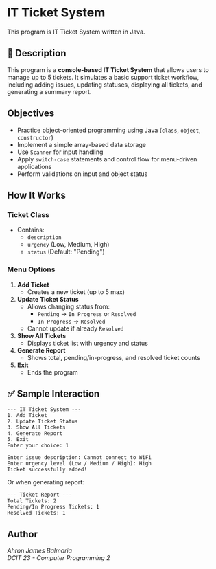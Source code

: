 # IT Ticket System 
This program is IT Ticket System written in Java.

## 📄 Description
This program is a **console-based IT Ticket System** that allows users to manage up to 5 tickets. It simulates a basic support ticket workflow, including adding issues, updating statuses, displaying all tickets, and generating a summary report.

## Objectives
- Practice object-oriented programming using Java (`class`, `object`, `constructor`)
- Implement a simple array-based data storage
- Use `Scanner` for input handling
- Apply `switch-case` statements and control flow for menu-driven applications
- Perform validations on input and object status

## How It Works

### Ticket Class
- Contains:
  - `description`
  - `urgency` (Low, Medium, High)
  - `status` (Default: "Pending")

### Menu Options
1. **Add Ticket**
   - Creates a new ticket (up to 5 max)
2. **Update Ticket Status**
   - Allows changing status from:
     - `Pending` → `In Progress` or `Resolved`
     - `In Progress` → `Resolved`
   - Cannot update if already `Resolved`
3. **Show All Tickets**
   - Displays ticket list with urgency and status
4. **Generate Report**
   - Shows total, pending/in-progress, and resolved ticket counts
5. **Exit**
   - Ends the program

## ✅ Sample Interaction

```
--- IT Ticket System ---
1. Add Ticket
2. Update Ticket Status
3. Show All Tickets
4. Generate Report
5. Exit
Enter your choice: 1

Enter issue description: Cannot connect to WiFi
Enter urgency level (Low / Medium / High): High
Ticket successfully added!
```

Or when generating report:

```
--- Ticket Report ---
Total Tickets: 2
Pending/In Progress Tickets: 1
Resolved Tickets: 1
```

## Author
*Ahron James Balmoria*  
*DCIT 23 - Computer Programming 2*
